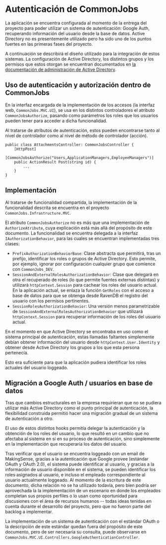 # Autenticación de CommonJobs

La aplicación se encuentra configurada al momento de la entrega del proyecto para poder utilizar un sistema de autenticación: Google Auth, recuperando información del usuario desde la base de datos. Active Directory no es presentemente utilizado pero ha sido uno de los puntos fuertes en las primeras fases del proyecto.

A continuación se describirá el diseño utilizado para la integración de estos sistemas. La configuración de Active Directory, los distintos grupos y los permisos que estos otorgan se encuentran documentados en [la documentación de administración de Active Directory](../Manual-de-Usuario/Instalacion-y-Mantenimiento/Autenticacion-y-Autorizacion).

## Uso de autenticación y autorización dentro de CommonJobs

En la interfaz encargada de la implementación de los accesos (la interfaz web, `CommonJobs.MVC.UI`), se usa en los distintos controladores el atributo `CommonJobsAuthorize`, pasando como parámetros los roles que los usuarios pueden tener para acceder a dicha funcionalidad.

Al tratarse de atributos de autenticación, estos pueden encontrarse tanto al nivel de controlador como al nivel de método de controlador (acción).

    public class AttachmentsController: CommonJobsController {
        [HttpPost]
        [CommonJobsAuthorize("Users,ApplicationManagers,EmployeeManagers")]
        public ActionResult Post(string id) {
            ...
        }   
    }

## Implementación

Al tratarse de funcionalidad compartida, la implementación de la funcionalidad descrita se encuentra en el proyecto `CommonJobs.Infrastructure.MVC`.

El atributo `CommonJobsAuthorize` no es más que una implementación de `AuthorizeAtribute`, cuya explicación está más allá del propósito de este documento. La funcionalidad se encuentra delegada a la interfaz `IAuthorizationBehavior`, para las cuales se encuentran implementadas tres clases:

- `PrefixAuthorizationBehaviorBase`: Clase abstracta que permitirá, tras un prefijo, identificar los roles o grupos de Active Directory. Esto permite, por ejemplo, ignorar por configuración cualquier grupo que comience con `CommonJobs_DEV`.
- `SessionAndExternalRolesAuthorizationBehavior`: Clase que delegará en otra el recuperado de roles (lo que permite fuentes externas distintas) y utilizará `httpContext.Session` para cachear los roles del usuario actual. En la aplicación actual, se enlaza la función `GetRoles` con el acceso a base de datos para que se obtenga desde RavenDB el registro del usuario con los permisos pertinentes.
- `SessionRolesAuthorizationBehavior`: Una versión menos parametrizable de `SessionAndExternalRolesAuthorizationBehavior` que utilizará `httpContext.Session` para recuperar información de los roles del usuario actual.

En el momento en que Active Directory se encontraba en uso como el sistema principal de autenticación, estas llamadas faltantes simplemente debían obtener información del usuario desde `httpContext.User.Identity` y obtener desde Active Directory los grupos a los que esta persona pertenecía.

Esto era suficiente para que la aplicación pudiera identificar los roles actuales del usuario loggeado.

## Migración a Google Auth / usuarios en base de datos

Tras que cambios estructurales en la empresa requirieran que no se pudiera utilizar más Active Directory como el punto principal de autenticación, la flexibilidad construida permitió hacer una migración gradual de un sistema de autenticación a otro.

El uso de estos distintos hooks permitía delegar la autenticación y la obtención de los roles del usuario, lo que resultó en un cambio que no afectaba al sistema en sí en su proceso de autenticación, sino simplemente en la implementación que recuperaría los datos del usuario.

Tras verificar que el usuario se encuentra loggeado con un email de MakingSense, gracias a la autenticación que Google provee (estándar OAuth y OAuth 2.0), el sistema puede identificar al usuario, y gracias a la información de usuario disponible en el sistema, se pueden identificar los roles asignados al usuario, e incluso el empleado correspondiente al usuario actualmente loggeado. Al momento de la escritura de este documento, dicha relación no se ha utilizado todavía, pero bien podría ser aprovechada la la implementación de un escenario en donde los empleados completan sus propios perfiles o lo usan como oportunidad para discusiones con el área de recursos humanos -- todas ideas tenidas en cuenta durante el desarrollo del proyecto, pero que no fueron parte del backlog a implementar.

La implementación de un sistema de autenticación con el estándar OAuth o la descripción de este estándar quedan fuera del propósito de este documento, pero de ser necesaria su consulta, puede observarse en `CommonJobs.MVC.UI.Controllers.GoogleAuthenticationController`.